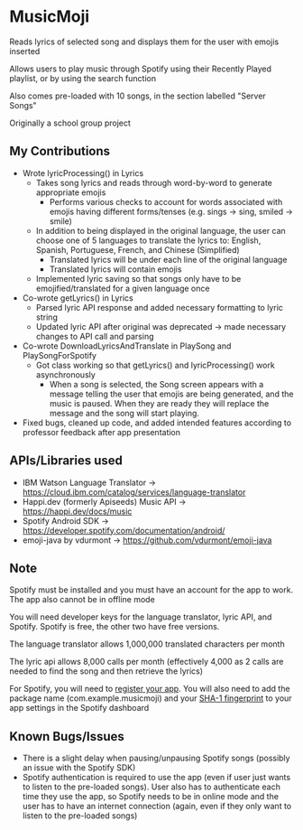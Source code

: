 # MusicMoji
Reads lyrics of selected song and displays them for the user with emojis inserted

Allows users to play music through Spotify using their Recently Played playlist, or by using the search function

Also comes pre-loaded with 10 songs, in the section labelled "Server Songs"

Originally a school group project

## My Contributions

* Wrote lyricProcessing() in Lyrics
  * Takes song lyrics and reads through word-by-word to generate appropriate emojis
    * Performs various checks to account for words associated with emojis having different forms/tenses (e.g. sings -> sing, smiled -> smile)
  * In addition to being displayed in the original language, the user can choose one of 5 languages to translate the lyrics to: English, Spanish, Portuguese, French, and Chinese (Simplified)
    * Translated lyrics will be under each line of the original language
    * Translated lyrics will contain emojis
  * Implemented lyric saving so that songs only have to be emojified/translated for a given language once
* Co-wrote getLyrics() in Lyrics
  * Parsed lyric API response and added necessary formatting to lyric string
  * Updated lyric API after original was deprecated -> made necessary changes to API call and parsing
* Co-wrote DownloadLyricsAndTranslate in PlaySong and PlaySongForSpotify
  * Got class working so that getLyrics() and lyricProcessing() work asynchronously
    * When a song is selected, the Song screen appears with a message telling the user that emojis are being generated, and the music is paused. When they are ready they will replace the message and the song will start playing.
* Fixed bugs, cleaned up code, and added intended features according to professor feedback after app presentation

## APIs/Libraries used

* IBM Watson Language Translator -> https://cloud.ibm.com/catalog/services/language-translator
* Happi.dev (formerly Apiseeds) Music API -> https://happi.dev/docs/music
* Spotify Android SDK -> https://developer.spotify.com/documentation/android/
* emoji-java by vdurmont -> https://github.com/vdurmont/emoji-java

## Note

Spotify must be installed and you must have an account for the app to work. The app also cannot be in offline mode

You will need developer keys for the language translator, lyric API, and Spotify. Spotify is free, the other two have free versions.

The language translator allows 1,000,000 translated characters per month

The lyric api allows 8,000 calls per month (effectively 4,000 as 2 calls are needed to find the song and then retrieve the lyrics)

For Spotify, you will need to [register your app](https://developer.spotify.com/documentation/general/guides/app-settings/#register-your-app). You will also need to add the package name (com.example.musicmoji) and your [SHA-1 fingerprint](https://stackoverflow.com/questions/27609442/how-to-get-the-sha-1-fingerprint-certificate-in-android-studio-for-debug-mode) to your app settings in the Spotify dashboard

## Known Bugs/Issues
* There is a slight delay when pausing/unpausing Spotify songs (possibly an issue with the Spotify SDK)
* Spotify authentication is required to use the app (even if user just wants to listen to the pre-loaded songs). User also has to authenticate each time they use the app, so Spotify needs to be in online mode and the user has to have an internet connection (again, even if they only want to listen to the pre-loaded songs)
